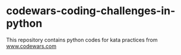 # codewars-coding-challenges-in-python
This repository contains python codes for kata practices from www.codewars.com 
